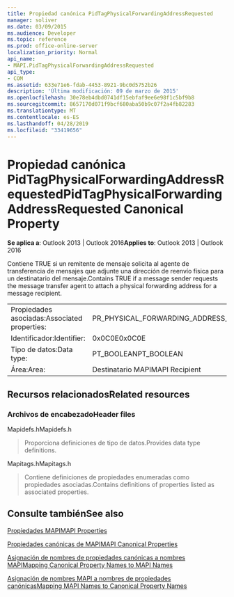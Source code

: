 ```yaml
---
title: Propiedad canónica PidTagPhysicalForwardingAddressRequested
manager: soliver
ms.date: 03/09/2015
ms.audience: Developer
ms.topic: reference
ms.prod: office-online-server
localization_priority: Normal
api_name:
- MAPI.PidTagPhysicalForwardingAddressRequested
api_type:
- COM
ms.assetid: 633e71e6-fdab-4453-8921-9bc0d5752b26
description: 'Última modificación: 09 de marzo de 2015'
ms.openlocfilehash: 30e78eb4dbd0741df15ebfaf9ee6e98f1c5bf9b8
ms.sourcegitcommit: 8657170d071f9bcf680aba50b9c07f2a4fb82283
ms.translationtype: MT
ms.contentlocale: es-ES
ms.lasthandoff: 04/28/2019
ms.locfileid: "33419656"
---
```

# <a name="pidtagphysicalforwardingaddressrequested-canonical-property"></a><span data-ttu-id="d25fa-103">Propiedad canónica PidTagPhysicalForwardingAddressRequested</span><span class="sxs-lookup"><span data-stu-id="d25fa-103">PidTagPhysicalForwardingAddressRequested Canonical Property</span></span>

  
  
<span data-ttu-id="d25fa-104">**Se aplica a**: Outlook 2013 | Outlook 2016</span><span class="sxs-lookup"><span data-stu-id="d25fa-104">**Applies to**: Outlook 2013 | Outlook 2016</span></span> 
  
<span data-ttu-id="d25fa-105">Contiene TRUE si un remitente de mensaje solicita al agente de transferencia de mensajes que adjunte una dirección de reenvío física para un destinatario del mensaje.</span><span class="sxs-lookup"><span data-stu-id="d25fa-105">Contains TRUE if a message sender requests the message transfer agent to attach a physical forwarding address for a message recipient.</span></span>
  
|||
|:-----|:-----|
|<span data-ttu-id="d25fa-106">Propiedades asociadas:</span><span class="sxs-lookup"><span data-stu-id="d25fa-106">Associated properties:</span></span>  <br/> |<span data-ttu-id="d25fa-107">PR_PHYSICAL_FORWARDING_ADDRESS_REQUESTED</span><span class="sxs-lookup"><span data-stu-id="d25fa-107">PR_PHYSICAL_FORWARDING_ADDRESS_REQUESTED</span></span>  <br/> |
|<span data-ttu-id="d25fa-108">Identificador:</span><span class="sxs-lookup"><span data-stu-id="d25fa-108">Identifier:</span></span>  <br/> |<span data-ttu-id="d25fa-109">0x0C0E</span><span class="sxs-lookup"><span data-stu-id="d25fa-109">0x0C0E</span></span>  <br/> |
|<span data-ttu-id="d25fa-110">Tipo de datos:</span><span class="sxs-lookup"><span data-stu-id="d25fa-110">Data type:</span></span>  <br/> |<span data-ttu-id="d25fa-111">PT_BOOLEAN</span><span class="sxs-lookup"><span data-stu-id="d25fa-111">PT_BOOLEAN</span></span>  <br/> |
|<span data-ttu-id="d25fa-112">Área:</span><span class="sxs-lookup"><span data-stu-id="d25fa-112">Area:</span></span>  <br/> |<span data-ttu-id="d25fa-113">Destinatario MAPI</span><span class="sxs-lookup"><span data-stu-id="d25fa-113">MAPI Recipient</span></span>  <br/> |
   
## <a name="related-resources"></a><span data-ttu-id="d25fa-114">Recursos relacionados</span><span class="sxs-lookup"><span data-stu-id="d25fa-114">Related resources</span></span>

### <a name="header-files"></a><span data-ttu-id="d25fa-115">Archivos de encabezado</span><span class="sxs-lookup"><span data-stu-id="d25fa-115">Header files</span></span>

<span data-ttu-id="d25fa-116">Mapidefs.h</span><span class="sxs-lookup"><span data-stu-id="d25fa-116">Mapidefs.h</span></span>
  
> <span data-ttu-id="d25fa-117">Proporciona definiciones de tipo de datos.</span><span class="sxs-lookup"><span data-stu-id="d25fa-117">Provides data type definitions.</span></span>
    
<span data-ttu-id="d25fa-118">Mapitags.h</span><span class="sxs-lookup"><span data-stu-id="d25fa-118">Mapitags.h</span></span>
  
> <span data-ttu-id="d25fa-119">Contiene definiciones de propiedades enumeradas como propiedades asociadas.</span><span class="sxs-lookup"><span data-stu-id="d25fa-119">Contains definitions of properties listed as associated properties.</span></span>
    
## <a name="see-also"></a><span data-ttu-id="d25fa-120">Consulte también</span><span class="sxs-lookup"><span data-stu-id="d25fa-120">See also</span></span>



[<span data-ttu-id="d25fa-121">Propiedades MAPI</span><span class="sxs-lookup"><span data-stu-id="d25fa-121">MAPI Properties</span></span>](mapi-properties.md)
  
[<span data-ttu-id="d25fa-122">Propiedades canónicas de MAPI</span><span class="sxs-lookup"><span data-stu-id="d25fa-122">MAPI Canonical Properties</span></span>](mapi-canonical-properties.md)
  
[<span data-ttu-id="d25fa-123">Asignación de nombres de propiedades canónicas a nombres MAPI</span><span class="sxs-lookup"><span data-stu-id="d25fa-123">Mapping Canonical Property Names to MAPI Names</span></span>](mapping-canonical-property-names-to-mapi-names.md)
  
[<span data-ttu-id="d25fa-124">Asignación de nombres MAPI a nombres de propiedades canónicas</span><span class="sxs-lookup"><span data-stu-id="d25fa-124">Mapping MAPI Names to Canonical Property Names</span></span>](mapping-mapi-names-to-canonical-property-names.md)

